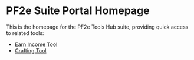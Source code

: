 # PF2e Suite Portal Homepage

This is the homepage for the PF2e Tools Hub suite, providing quick access to related tools:

- [Earn Income Tool](https://earnincome.tuhsrpg.com)
- [Crafting Tool](https://crafting.tuhsrpg.com)
